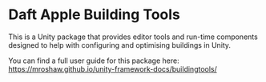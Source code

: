 # Daft Apple Building Tools

This is a Unity package that provides editor tools and run-time components designed to help with configuring and optimising buildings in Unity.

You can find a full user guide for this package here: https://mroshaw.github.io/unity-framework-docs/buildingtools/

